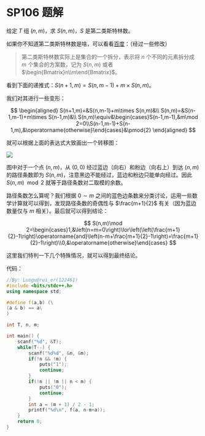 # SP106 题解

给定 $T$ 组 $(n,m)$，求 $S(n,m)$，$S$ 是第二类斯特林数。

如果你不知道第二类斯特林数是啥，可以看看[百度](https://baike.baidu.com/item/%E6%96%AF%E7%89%B9%E6%9E%97%E6%95%B0/4938529?fr=aladdin)：（经过一些修改）

> 第二类斯特林数实际上是集合的一个拆分，表示将 $n$ 个不同的元素拆分成 $m$ 个集合的方案数，记为 $S(n,m)$ 或者 $\begin{Bmatrix}n\\m\end{Bmatrix}$。

看到下面的递推式：$S(n+1,m)=S(n,m-1)+m\times S(n,m)$。

我们对其进行一些变形：

$$
\begin{aligned}
S(n+1,m)=&S(n,m-1)+m\times S(n,m)&\\
S(n,m)=&S(n-1,m-1)+m\times S(n-1,m)&\\
S(n,m)\equiv&\begin{cases}S(n-1,m-1),&m\mod 2=0\\S(n-1,m-1)+S(n-1,m),&\operatorname{otherwise}\end{cases}&\pmod{2}
\end{aligned}
$$

就可以根据上面的表达式大致画出一个转移图：

![](https://cdn.luogu.com.cn/upload/image_hosting/f8gydte6.png)

图中对于一个点 $(n,m)$，从 $(0,0)$ 经过蓝边（向右）和粉边（向右上）到达 $(n,m)$ 的路径条数即为 $S(n,m)$，注意黑边不能经过，蓝边和粉边只能单向经过。因此 $S(n,m)\mod 2$ 就等于路径条数对二取模的余数。

路径条数怎么算呢？我们根据 $0\sim m$ 之间的蓝色边条数来分类讨论，运用一些数学计算就可以得到，发现路径条数的奇偶性与 $\frac{m+1}{2}$ 有关（因为蓝边数量仅与 $m$ 相关）。最后就可以得到结论：

$$
S(n,m)\mod 2=\begin{cases}1,&\left(n=m=0\right)\lor\left(\left(\frac{m+1}{2}-1\right)\operatorname{and}\left(n-m+\frac{m+1}{2}-1\right)=\frac{m+1}{2}-1\right)\\0,&\operatorname{otherwise}\end{cases}
$$

这里我们特判一下几个特殊情况，就可以得到最终结论。

代码：

```cpp
//By: Luogu@rui_er(122461)
#include <bits/stdc++.h>
using namespace std;

#define f(a,b) (\
(a & b) == a\
)

int T, n, m; 

int main() {
	scanf("%d", &T);
	while(T--) {
		scanf("%d%d", &n, &m);
		if(!n && !m) {
			puts("1");
			continue;
		}
		if(!n || !m || n < m) {
			puts("0");
			continue;
		}
		int a = (m + 1) / 2 - 1;
		printf("%d\n", f(a, n-m+a));
	}
	return 0;
}
```